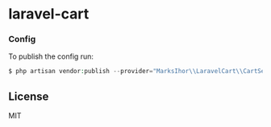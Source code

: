 # laravel-cart

### Config

To publish the config run:

```php
$ php artisan vendor:publish --provider="MarksIhor\\LaravelCart\\CartServiceProvider" --tag=config
```

## License

MIT